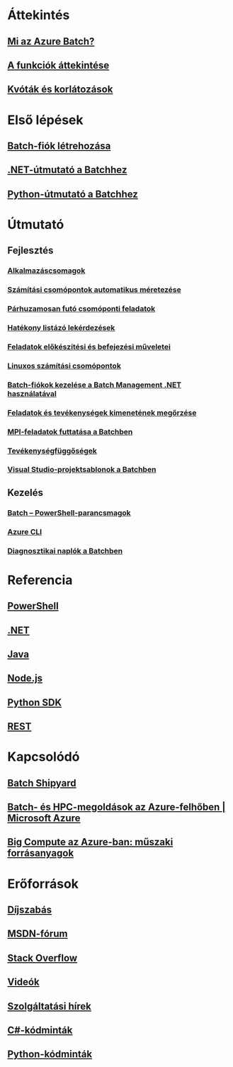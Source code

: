 # Áttekintés
## [Mi az Azure Batch?](batch-technical-overview.md)
## [A funkciók áttekintése](batch-api-basics.md)
## [Kvóták és korlátozások](batch-quota-limit.md)
# Első lépések
## [Batch-fiók létrehozása](batch-account-create-portal.md)
## [.NET-útmutató a Batchhez](batch-dotnet-get-started.md)
## [Python-útmutató a Batchhez](batch-python-tutorial.md)
# Útmutató
## Fejlesztés
### [Alkalmazáscsomagok](batch-application-packages.md)
### [Számítási csomópontok automatikus méretezése](batch-automatic-scaling.md)
### [Párhuzamosan futó csomóponti feladatok](batch-parallel-node-tasks.md)
### [Hatékony listázó lekérdezések](batch-efficient-list-queries.md)
### [Feladatok előkészítési és befejezési műveletei](batch-job-prep-release.md)
### [Linuxos számítási csomópontok](batch-linux-nodes.md)
### [Batch-fiókok kezelése a Batch Management .NET használatával](batch-management-dotnet.md)
### [Feladatok és tevékenységek kimenetének megőrzése](batch-task-output.md)
### [MPI-feladatok futtatása a Batchben](batch-mpi.md)
### [Tevékenységfüggőségek](batch-task-dependencies.md)
### [Visual Studio-projektsablonok a Batchben](batch-visual-studio-templates.md)
## Kezelés
### [Batch – PowerShell-parancsmagok](batch-powershell-cmdlets-get-started.md)
### [Azure CLI](batch-cli-get-started.md)
### [Diagnosztikai naplók a Batchben](batch-diagnostics.md)

# Referencia
## [PowerShell](/powershell/resourcemanager/azurerm.batch/v2.3.0/azurerm.batch)
## [.NET](/dotnet/api/microsoft.azure.batch)
## [Java](/java/api/com.microsoft.azure.batch)
## [Node.js](http://azure.github.io/azure-sdk-for-node/azure-batch/latest)
## [Python SDK](http://azure-sdk-for-python.readthedocs.io/en/latest/ref/azure.batch)
## [REST](/rest/api/batchservice)

# Kapcsolódó
## [Batch Shipyard](https://github.com/Azure/batch-shipyard)
## [Batch- és HPC-megoldások az Azure-felhőben | Microsoft Azure](batch-hpc-solutions.md)
## [Big Compute az Azure-ban: műszaki forrásanyagok](big-compute-resources.md)

# Erőforrások
## [Díjszabás](https://azure.microsoft.com/pricing/details/batch/)
## [MSDN-fórum](https://social.msdn.microsoft.com/Forums/en-us/home?forum=azurebatch)
## [Stack Overflow](http://stackoverflow.com/questions/tagged/azure-batch)
## [Videók](https://azure.microsoft.com/documentation/videos/index/?services=batch)
## [Szolgáltatási hírek](https://azure.microsoft.com/updates/?product=batch&updatetype=&platform=)
## [C#-kódminták](https://github.com/Azure/azure-batch-samples/tree/master/CSharp/)
## [Python-kódminták](https://github.com/Azure/azure-batch-samples/tree/master/Python/Batch)



<!--HONumber=Dec16_HO1-->


